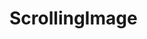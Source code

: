 # ScrollingImage

<img src="http://images2017.cnblogs.com/blog/471463/201708/471463-20170808171748980-1384382637.gif" alt="">
